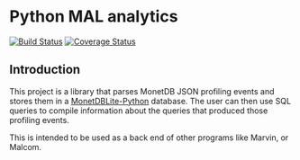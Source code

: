 # Python MAL analytics
[![Build Status](https://travis-ci.org/MonetDBSolutions/mal-profiler-backend.svg?branch=master)](https://travis-ci.org/MonetDBSolutions/mal-profiler-backend)
[![Coverage Status](https://coveralls.io/repos/github/MonetDBSolutions/mal-profiler-backend/badge.svg?branch=master&service=github)](https://coveralls.io/github/MonetDBSolutions/mal-profiler-backend)

## Introduction

This project is a library that parses MonetDB JSON profiling events
and stores them in a
[MonetDBLite-Python](https://github.com/hannesmuehleisen/MonetDBLite-Python)
database. The user can then use SQL queries to compile information
about the queries that produced those profiling events.

This is intended to be used as a back end of other programs like
Marvin, or Malcom.

